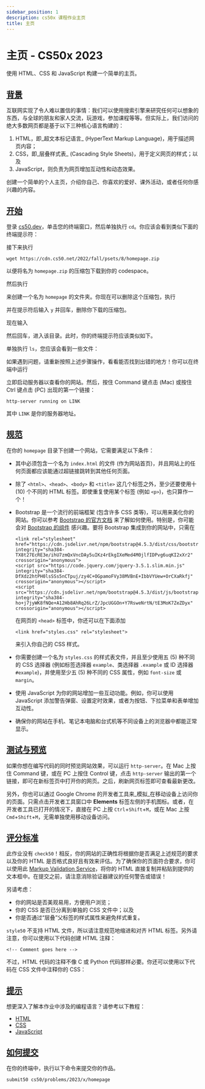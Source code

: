 ```yaml
---
sidebar_position: 1
description: cs50x 课程作业主页
title: 主页
---
```


# 主页 - CS50x 2023

使用 HTML、CSS 和 JavaScript 构建一个简单的主页。

## [背景](#background)

互联网实现了令人难以置信的事情：我们可以使用搜索引擎来研究任何可以想象的东西，与全球的朋友和家人交流，玩游戏，参加课程等等。但实际上，我们访问的绝大多数网页都是基于以下三种核心语言构建的：

1.  HTML，即_超文本标记语言_ (HyperText Markup Language)，用于描述网页内容；
2.  CSS，即_层叠样式表_ (Cascading Style Sheets)，用于定义网页的样式；以及
3.  JavaScript，则负责为网页增加互动性和动态效果。

创建一个简单的个人主页，介绍你自己、你喜欢的爱好、课外活动，或者任何你感兴趣的内容。

## [开始](#getting-started)

登录 [cs50.dev](https://cs50.dev/)，单击您的终端窗口，然后单独执行 `cd`。你应该会看到类似下面的终端提示符：

接下来执行

```
wget https://cdn.cs50.net/2022/fall/psets/8/homepage.zip

```

以便将名为 `homepage.zip` 的压缩包下载到你的 codespace。

然后执行

来创建一个名为 `homepage` 的文件夹。你现在可以删除这个压缩包，执行

并在提示符后输入 `y` 并回车，删除你下载的压缩包。

现在输入

然后回车，进入该目录。此时，你的终端提示符应该类似如下。

单独执行 `ls`，您应该会看到一些文件：

如果遇到问题，请重新按照上述步骤操作，看看能否找到出错的地方！你可以在终端中运行

立即启动服务器以查看你的网站。然后，按住 Command 键点击 (Mac) 或按住 Ctrl 键点击 (PC) 出现的第一个链接：

```
http-server running on LINK

```

其中 `LINK` 是你的服务器地址。

## [规范](#specification)

在你的 `homepage` 目录下创建一个网站，它需要满足以下条件：

-   其中必须包含一个名为 `index.html` 的文件 (作为网站首页)，并且网站上的任何页面都应该能通过超链接跳转到其他任何页面。
-   除了 `<html>`、`<head>`、`<body>` 和 `<title>` 这几个标签之外，至少还要使用十 (10) 个不同的 HTML 标签。即使重复使用某个标签 (例如 `<p>`)，也只算作一个！
-   Bootstrap 是一个流行的前端框架 (包含许多 CSS 类等)，可以用来美化你的网站。你可以参考 [Bootstrap 的官方文档](https://getbootstrap.com/docs/5.2/) 来了解如何使用。特别是，你可能会对 [Bootstrap 的组件](https://getbootstrap.com/docs/5.2/components/) 感兴趣。要将 Bootstrap 集成到你的网站中，只需在

    ```
    <link rel="stylesheet" href="https://cdn.jsdelivr.net/npm/bootstrap@4.5.3/dist/css/bootstrap.min.css" integrity="sha384-TX8t27EcRE3e/ihU7zmQxVncDAy5uIKz4rEkgIXeMed4M0jlfIDPvg6uqKI2xXr2" crossorigin="anonymous">
    <script src="https://code.jquery.com/jquery-3.5.1.slim.min.js" integrity="sha384-DfXdz2htPH0lsSSs5nCTpuj/zy4C+OGpamoFVy38MVBnE+IbbVYUew+OrCXaRkfj" crossorigin="anonymous"></script>
    <script src="https://cdn.jsdelivr.net/npm/bootstrap@4.5.3/dist/js/bootstrap.bundle.min.js" integrity="sha384-ho+j7jyWK8fNQe+A12Hb8AhRq26LrZ/JpcUGGOn+Y7RsweNrtN/tE3MoK7ZeZDyx" crossorigin="anonymous"></script>

    ```

    在网页的 `<head>` 标签中，你还可以在下面添加

    ```
    <link href="styles.css" rel="stylesheet">

    ```

    来引入你自己的 CSS 样式。

-   你需要创建一个名为 `styles.css` 的样式表文件，并且至少使用五 (5) 种不同的 CSS 选择器 (例如标签选择器 `example`、类选择器 `.example` 或 ID 选择器 `#example`)，并使用至少五 (5) 种不同的 CSS 属性，例如 `font-size` 或 `margin`。
-   使用 JavaScript 为你的网站增加一些互动功能。例如，你可以使用 JavaScript 添加警告弹窗、设置定时效果，或者为按钮、下拉菜单和表单增加互动性。
-   确保你的网站在手机、笔记本电脑和台式机等不同设备上的浏览器中都能正常显示。

## [测试与预览](#testing)
如果你想在编写代码的同时预览网站效果，可以运行 `http-server`。在 Mac 上按住 Command 键，或在 PC 上按住 Control 键，点击 `http-server` 输出的第一个链接，即可在新标签页中打开你的网页。之后，刷新网页标签即可查看最新更改。

另外，你也可以通过 Google Chrome 的开发者工具来_模拟_在移动设备上访问你的页面。只需点击开发者工具窗口中 **Elements** 标签左侧的手机图标。或者，在开发者工具已打开的情况下，直接在 PC 上按 `Ctrl`+`Shift`+`M`，或在 Mac 上按 `Cmd`+`Shift`+`M`，无需单独使用移动设备访问。

## [评分标准](#assessment)

此作业没有 `check50`！相反，你的网站的正确性将根据你是否满足上述规范的要求以及你的 HTML 是否格式良好且有效来评估。为了确保你的页面符合要求，你可以使用此 [Markup Validation Service](https://validator.w3.org/#validate_by_input)，将你的 HTML 直接复制并粘贴到提供的文本框中。在提交之前，请注意消除验证器建议的任何警告或错误！

另请考虑：

- 你的网站是否美观易用，方便用户浏览；
- 你的 CSS 是否已分离到单独的 CSS 文件中；以及
- 你是否通过“层叠”父标签的样式属性来避免样式重复。

`style50` 不支持 HTML 文件，所以请注意规范地缩进和对齐 HTML 标签。另外请注意，你可以使用以下代码创建 HTML 注释：

```
<!-- Comment goes here -->

```

不过，HTML 代码的注释不像 C 或 Python 代码那样必要。你还可以使用以下代码在 CSS 文件中注释你的 CSS：

## [提示](#hints)

想更深入了解本作业中涉及的编程语言？请参考以下教程：

- [HTML](https://www.w3schools.com/html/)
- [CSS](https://www.w3schools.com/css/)
- [JavaScript](https://www.w3schools.com/js/)

## [如何提交](#how-to-submit)

在你的终端中，执行以下命令来提交你的作品。

```
submit50 cs50/problems/2023/x/homepage

```
